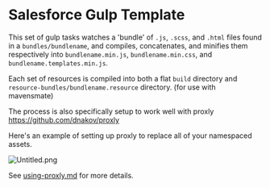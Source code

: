 # Salesforce Gulp Template

This set of gulp tasks watches a 'bundle' of  `.js`, `.scss`, and `.html` files found in a `bundles/bundlename`, and compiles, concatenates, and minifies them respectively into `bundlename.min.js`, `bundlename.min.css`, and `bundlename.templates.min.js`.

Each set of resources is compiled into both a flat `build` directory and `resource-bundles/bundlename.resource` directory. (for use with mavensmate)

The process is also specifically setup to work well with proxly <https://github.com/dnakov/proxly>

Here's an example of setting up proxly to replace all of your namespaced assets.

![Untitled.png](https://bitbucket.org/repo/jMadRa/images/1891131659-Untitled.png)

See [using-proxly.md](using-proxly.md) for more details.
